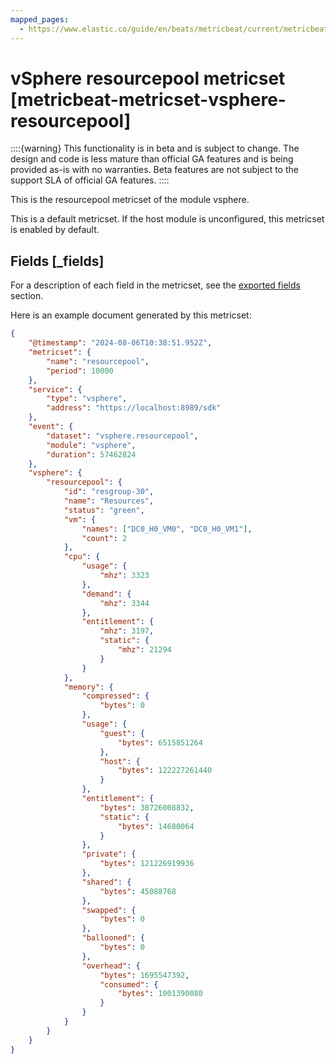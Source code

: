 ```yaml
---
mapped_pages:
  - https://www.elastic.co/guide/en/beats/metricbeat/current/metricbeat-metricset-vsphere-resourcepool.html
---
```


<!-- This file is generated! See scripts/docs_collector.py -->

# vSphere resourcepool metricset [metricbeat-metricset-vsphere-resourcepool]

::::{warning}
This functionality is in beta and is subject to change. The design and code is less mature than official GA features and is being provided as-is with no warranties. Beta features are not subject to the support SLA of official GA features.
::::


This is the resourcepool metricset of the module vsphere.

This is a default metricset. If the host module is unconfigured, this metricset is enabled by default.

## Fields [_fields]

For a description of each field in the metricset, see the [exported fields](/reference/metricbeat/exported-fields-vsphere.md) section.

Here is an example document generated by this metricset:

```json
{
    "@timestamp": "2024-08-06T10:38:51.952Z",
    "metricset": {
        "name": "resourcepool",
        "period": 10000
    },
    "service": {
        "type": "vsphere",
        "address": "https://localhost:8989/sdk"
    },
    "event": {
        "dataset": "vsphere.resourcepool",
        "module": "vsphere",
        "duration": 57462824
    },
    "vsphere": {
        "resourcepool": {
            "id": "resgroup-30",
            "name": "Resources",
            "status": "green",
            "vm": {
                "names": ["DC0_H0_VM0", "DC0_H0_VM1"],
                "count": 2
            },
            "cpu": {
                "usage": {
                    "mhz": 3323
                },
                "demand": {
                    "mhz": 3344
                },
                "entitlement": {
                    "mhz": 3197,
                    "static": {
                        "mhz": 21294
                    }
                }
            },
            "memory": {
                "compressed": {
                    "bytes": 0
                },
                "usage": {
                    "guest": {
                        "bytes": 6515851264
                    },
                    "host": {
                        "bytes": 122227261440
                    }
                },
                "entitlement": {
                    "bytes": 38726008832,
                    "static": {
                        "bytes": 14680064
                    }
                },
                "private": {
                    "bytes": 121226919936
                },
                "shared": {
                    "bytes": 45088768
                },
                "swapped": {
                    "bytes": 0
                },
                "ballooned": {
                    "bytes": 0
                },
                "overhead": {
                    "bytes": 1695547392,
                    "consumed": {
                        "bytes": 1001390080
                    }
                }
            }
        }
    }
}
```
